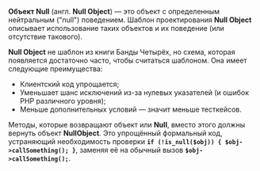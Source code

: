 **Объект Null** (англ. **Null Object**) — это объект с определенным нейтральным ("null") поведением.
Шаблон проектирования **Null Object** описывает использование таких объектов и их поведение (или отсутствие такового).

**Null Object** не шаблон из книги Банды Четырёх, но схема, которая появляется достаточно часто, чтобы считаться шаблоном.
Она имеет следующие преимущества:

* Клиентский код упрощается;
* Уменьшает шанс исключений из-за нулевых указателей (и ошибок PHP различного уровня);
* Меньше дополнительных условий — значит меньше тесткейсов.

Методы, которые возвращают объект или **Null**, вместо этого должны вернуть объект **NullObject**.
Это упрощённый формальный код, устраняющий необходимость проверки **`if (!is_null($obj)) { $obj->callSomething(); }`**,
заменяя её на обычный вызов **`$obj->callSomething();`**.